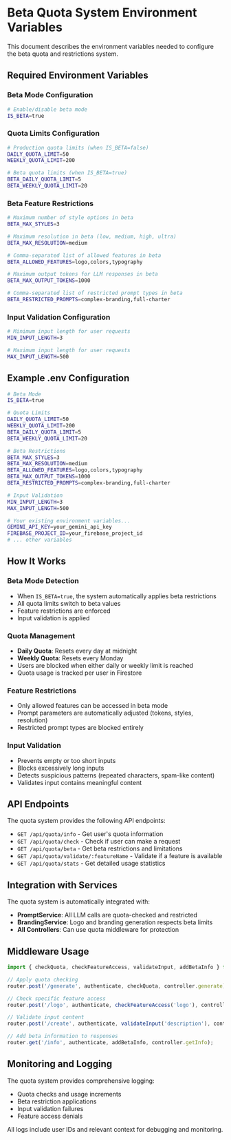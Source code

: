 # Beta Quota System Environment Variables

This document describes the environment variables needed to configure the beta quota and restrictions system.

## Required Environment Variables

### Beta Mode Configuration
```bash
# Enable/disable beta mode
IS_BETA=true
```

### Quota Limits Configuration
```bash
# Production quota limits (when IS_BETA=false)
DAILY_QUOTA_LIMIT=50
WEEKLY_QUOTA_LIMIT=200

# Beta quota limits (when IS_BETA=true)
BETA_DAILY_QUOTA_LIMIT=5
BETA_WEEKLY_QUOTA_LIMIT=20
```

### Beta Feature Restrictions
```bash
# Maximum number of style options in beta
BETA_MAX_STYLES=3

# Maximum resolution in beta (low, medium, high, ultra)
BETA_MAX_RESOLUTION=medium

# Comma-separated list of allowed features in beta
BETA_ALLOWED_FEATURES=logo,colors,typography

# Maximum output tokens for LLM responses in beta
BETA_MAX_OUTPUT_TOKENS=1000

# Comma-separated list of restricted prompt types in beta
BETA_RESTRICTED_PROMPTS=complex-branding,full-charter
```

### Input Validation Configuration
```bash
# Minimum input length for user requests
MIN_INPUT_LENGTH=3

# Maximum input length for user requests
MAX_INPUT_LENGTH=500
```

## Example .env Configuration

```bash
# Beta Mode
IS_BETA=true

# Quota Limits
DAILY_QUOTA_LIMIT=50
WEEKLY_QUOTA_LIMIT=200
BETA_DAILY_QUOTA_LIMIT=5
BETA_WEEKLY_QUOTA_LIMIT=20

# Beta Restrictions
BETA_MAX_STYLES=3
BETA_MAX_RESOLUTION=medium
BETA_ALLOWED_FEATURES=logo,colors,typography
BETA_MAX_OUTPUT_TOKENS=1000
BETA_RESTRICTED_PROMPTS=complex-branding,full-charter

# Input Validation
MIN_INPUT_LENGTH=3
MAX_INPUT_LENGTH=500

# Your existing environment variables...
GEMINI_API_KEY=your_gemini_api_key
FIREBASE_PROJECT_ID=your_firebase_project_id
# ... other variables
```

## How It Works

### Beta Mode Detection
- When `IS_BETA=true`, the system automatically applies beta restrictions
- All quota limits switch to beta values
- Feature restrictions are enforced
- Input validation is applied

### Quota Management
- **Daily Quota**: Resets every day at midnight
- **Weekly Quota**: Resets every Monday
- Users are blocked when either daily or weekly limit is reached
- Quota usage is tracked per user in Firestore

### Feature Restrictions
- Only allowed features can be accessed in beta mode
- Prompt parameters are automatically adjusted (tokens, styles, resolution)
- Restricted prompt types are blocked entirely

### Input Validation
- Prevents empty or too short inputs
- Blocks excessively long inputs
- Detects suspicious patterns (repeated characters, spam-like content)
- Validates input contains meaningful content

## API Endpoints

The quota system provides the following API endpoints:

- `GET /api/quota/info` - Get user's quota information
- `GET /api/quota/check` - Check if user can make a request
- `GET /api/quota/beta` - Get beta restrictions and limitations
- `GET /api/quota/validate/:featureName` - Validate if a feature is available
- `GET /api/quota/stats` - Get detailed usage statistics

## Integration with Services

The quota system is automatically integrated with:

- **PromptService**: All LLM calls are quota-checked and restricted
- **BrandingService**: Logo and branding generation respects beta limits
- **All Controllers**: Can use quota middleware for protection

## Middleware Usage

```typescript
import { checkQuota, checkFeatureAccess, validateInput, addBetaInfo } from '../middleware/quota.middleware';

// Apply quota checking
router.post('/generate', authenticate, checkQuota, controller.generate);

// Check specific feature access
router.post('/logo', authenticate, checkFeatureAccess('logo'), controller.generateLogo);

// Validate input content
router.post('/create', authenticate, validateInput('description'), controller.create);

// Add beta information to responses
router.get('/info', authenticate, addBetaInfo, controller.getInfo);
```

## Monitoring and Logging

The quota system provides comprehensive logging:

- Quota checks and usage increments
- Beta restriction applications
- Input validation failures
- Feature access denials

All logs include user IDs and relevant context for debugging and monitoring.
